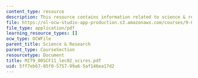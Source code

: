 ```yaml
---
content_type: resource
description: This resource contains information related to science & research.
file: https://ol-ocw-studio-app-production.s3.amazonaws.com/courses/9-00sc-introduction-to-psychology-fall-2011/5ff7eb6785f0575799a65af146ea17d2_MIT9_00SCF11_lec02_scires.pdf
file_type: application/pdf
learning_resource_types: []
ocw_type: OCWFile
parent_title: Science & Research
parent_type: CourseSection
resourcetype: Document
title: MIT9_00SCF11_lec02_scires.pdf
uid: 5ff7eb67-85f0-5757-99a6-5af146ea17d2
---
```

